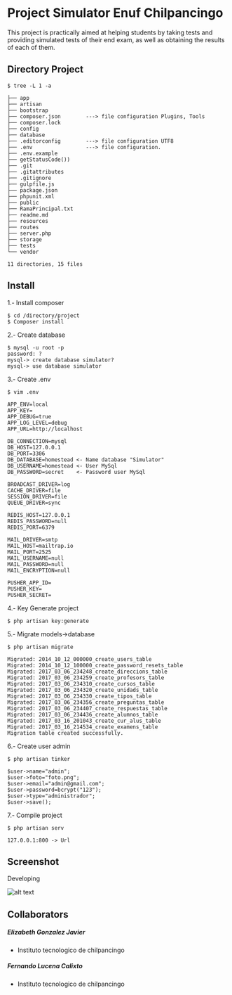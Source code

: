 # Project Simulator Enuf Chilpancingo

This project is practically aimed at helping students by taking tests and providing simulated tests of their end exam, as well as obtaining the results of each of them.

## Directory Project
```
$ tree -L 1 -a

├── app
├── artisan
├── bootstrap
├── composer.json        ---> file configuration Plugins, Tools
├── composer.lock
├── config
├── database
├── .editorconfig        ---> file configuration UTF8 
├── .env                 ---> file configuration.
├── .env.example
├── getStatusCode())
├── .git
├── .gitattributes
├── .gitignore
├── gulpfile.js
├── package.json
├── phpunit.xml
├── public
├── RamaPrincipal.txt
├── readme.md
├── resources
├── routes
├── server.php
├── storage
├── tests
└── vendor

11 directories, 15 files
```

## Install

1.- Install composer
```
$ cd /directory/project
$ Composer install
```
2.- Create database
```
$ mysql -u root -p
password: ?
mysql-> create database simulator? 
mysql-> use database simulator
```
3.- Create .env
```
$ vim .env

APP_ENV=local
APP_KEY=
APP_DEBUG=true
APP_LOG_LEVEL=debug
APP_URL=http://localhost

DB_CONNECTION=mysql
DB_HOST=127.0.0.1
DB_PORT=3306
DB_DATABASE=homestead <- Name database "Simulator"
DB_USERNAME=homestead <- User MySql
DB_PASSWORD=secret    <- Password user MySql

BROADCAST_DRIVER=log
CACHE_DRIVER=file
SESSION_DRIVER=file
QUEUE_DRIVER=sync

REDIS_HOST=127.0.0.1
REDIS_PASSWORD=null
REDIS_PORT=6379

MAIL_DRIVER=smtp
MAIL_HOST=mailtrap.io
MAIL_PORT=2525
MAIL_USERNAME=null
MAIL_PASSWORD=null
MAIL_ENCRYPTION=null

PUSHER_APP_ID=
PUSHER_KEY=
PUSHER_SECRET=
```
4.- Key Generate project
```
$ php artisan key:generate
```
5.- Migrate models->database
```
$ php artisan migrate
                                                                        
Migrated: 2014_10_12_000000_create_users_table
Migrated: 2014_10_12_100000_create_password_resets_table
Migrated: 2017_03_06_234248_create_direccions_table
Migrated: 2017_03_06_234259_create_profesors_table
Migrated: 2017_03_06_234310_create_cursos_table
Migrated: 2017_03_06_234320_create_unidads_table
Migrated: 2017_03_06_234330_create_tipos_table
Migrated: 2017_03_06_234356_create_preguntas_table
Migrated: 2017_03_06_234407_create_respuestas_table
Migrated: 2017_03_06_234436_create_alumnos_table
Migrated: 2017_03_16_201043_create_cur_alus_table
Migrated: 2017_03_16_214534_create_examens_table
Migration table created successfully.
```
6.- Create user admin
```
$ php artisan tinker

$user->name="admin";
$user->foto="foto.png";
$user->email="admin@gmail.com";
$user->password=bcrypt("123");
$user->type="administrador";
$user->save();
```
7.- Compile project
```
$ php artisan serv

127.0.0.1:800 -> Url
```

## Screenshot

Developing

![alt text](https://cdn2.tnwcdn.com/wp-content/blogs.dir/1/files/2015/10/designer-developer-1200x616.jpg)

## Collaborators
##### Elizabeth Gonzalez Javier
* Instituto tecnologico de chilpancingo
##### Fernando Lucena Calixto
* Instituto tecnologico de chilpancingo
